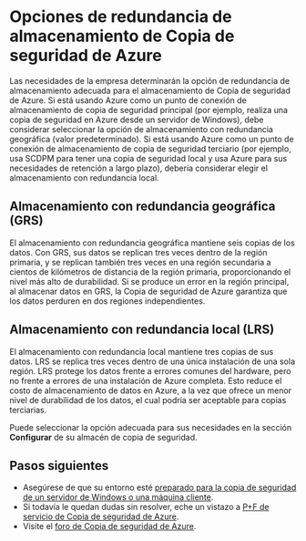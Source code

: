 <properties
	pageTitle="Determinación de las opciones de redundancia del almacenamiento de copia de seguridad de Azure | Microsoft Azure"
	description="Comprenda la diferencia entre el almacenamiento con redundancia geográfica y el almacenamiento con redundancia local para determinar la opción de redundancia de almacenamiento de Copia de seguridad de Azure."
	services="backup"
	documentationCenter=""
	authors="Jim-Parker"
	manager="jwhit"
	editor=""/>

<tags
	ms.service="backup"
	ms.workload="storage-backup-recovery"
	ms.tgt_pltfrm="na"
	ms.devlang="na"
	ms.topic="article"
	ms.date="02/05/2016"
	ms.author="jimpark; markgal"/>


# Opciones de redundancia de almacenamiento de Copia de seguridad de Azure

Las necesidades de la empresa determinarán la opción de redundancia de almacenamiento adecuada para el almacenamiento de Copia de seguridad de Azure. Si está usando Azure como un punto de conexión de almacenamiento de copia de seguridad principal (por ejemplo, realiza una copia de seguridad en Azure desde un servidor de Windows), debe considerar seleccionar la opción de almacenamiento con redundancia geográfica (valor predeterminado). Si está usando Azure como un punto de conexión de almacenamiento de copia de seguridad terciario (por ejemplo, usa SCDPM para tener una copia de seguridad local y usa Azure para sus necesidades de retención a largo plazo), debería considerar elegir el almacenamiento con redundancia local.

## Almacenamiento con redundancia geográfica (GRS)

El almacenamiento con redundancia geográfica mantiene seis copias de los datos. Con GRS, sus datos se replican tres veces dentro de la región primaria, y se replican también tres veces en una región secundaria a cientos de kilómetros de distancia de la región primaria, proporcionando el nivel más alto de durabilidad. Si se produce un error en la región principal, al almacenar datos en GRS, la Copia de seguridad de Azure garantiza que los datos perduren en dos regiones independientes.

## Almacenamiento con redundancia local (LRS)

El almacenamiento con redundancia local mantiene tres copias de sus datos. LRS se replica tres veces dentro de una única instalación de una sola región. LRS protege los datos frente a errores comunes del hardware, pero no frente a errores de una instalación de Azure completa. Esto reduce el costo de almacenamiento de datos en Azure, a la vez que ofrece un menor nivel de durabilidad de los datos, el cual podría ser aceptable para copias terciarias.

Puede seleccionar la opción adecuada para sus necesidades en la sección **Configurar** de su almacén de copia de seguridad.

## Pasos siguientes

- Asegúrese de que su entorno esté [preparado para la copia de seguridad de un servidor de Windows o una máquina cliente](backup-configure-vault.md).
- Si todavía le quedan dudas sin resolver, eche un vistazo a [P+F de servicio de Copia de seguridad de Azure](backup-azure-backup-faq.md).
- Visite el [foro de Copia de seguridad de Azure](http://go.microsoft.com/fwlink/p/?LinkId=290933).

<!---HONumber=AcomDC_0211_2016-->